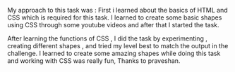My approach to this task was : 
First i learned about the basics of HTML and CSS which is required for this task. I learned to create some basic shapes using CSS through some youtube videos and after that I started the task.

After learning the functions of CSS , I  did the task by experimenting , creating different shapes , and tried my level best to match the output in the challenge. I learned  to create some amazing shapes  while doing this task and working with CSS was really fun, Thanks to praveshan.
